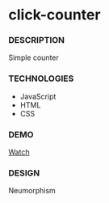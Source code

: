 # click-counter

### DESCRIPTION

Simple counter 

### TECHNOLOGIES

- JavaScript
- HTML
- CSS

### DEMO

[Watch](https://deborodina.github.io/click-counter/)

### DESIGN

Neumorphism
